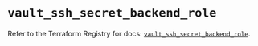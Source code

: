 # `vault_ssh_secret_backend_role`

Refer to the Terraform Registry for docs: [`vault_ssh_secret_backend_role`](https://registry.terraform.io/providers/hashicorp/vault/4.3.0/docs/resources/ssh_secret_backend_role).
